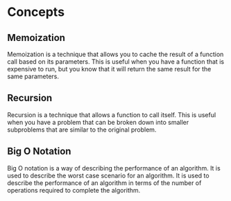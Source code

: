 # Concepts

## Memoization

Memoization is a technique that allows you to cache the result of a function call based on its parameters. This is useful when you have a function that is expensive to run, but you know that it will return the same result for the same parameters.

## Recursion

Recursion is a technique that allows a function to call itself. This is useful when you have a problem that can be broken down into smaller subproblems that are similar to the original problem.

## Big O Notation

Big O notation is a way of describing the performance of an algorithm. It is used to describe the worst case scenario for an algorithm. It is used to describe the performance of an algorithm in terms of the number of operations required to complete the algorithm.
